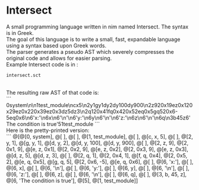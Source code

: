 # Intersect
A small programming language written in nim named Intersect. The syntax is in Greek. <br>
The goal of this language is to write a small, fast, expandable language using a syntax based upon Greek words. <br>
The parser generates a pseudo AST which severely compresses the original code and allows for easier parsing. <br>
Example Intersect code is in : 
```
intersect.sct
```
<br>
The resulting raw AST of that code is:<br>
```
0system\n\n1test_module\ncx5\n2y1gy1dy2dy100dy900\n2z920x19ez0x120x29ez0x220x39ez0x3dz5dz3\n2q120x41fq0x420x52eq0x5gq520x6-5eq0x6\n6'x:'\n6x\n6'\n'\n6'y:'\n6y\n6'\n'\n6'z:'\n6z\n6'\n'\n6q\n3b45z6'The condition is true'51test_module
```
<br>
Here is the pretty-printed version:<br>
```
@[@[0, system], @[
], @[
], @[1, test_module], @[
], @[c, x, 5], @[
], @[2, y, 1], @[g, y, 1], @[d, y, 2], @[d, y, 100], @[d, y, 900], @[
], @[2, z, 9], @[2, 0x1, 9], @[e, z, 0x1], @[2, 0x2, 9], @[e, z, 0x2], @[2, 0x3, 9], @[e, z, 0x3], @[d, z, 5], @[d, z, 3], @[
], @[2, q, 1], @[2, 0x4, 1], @[f, q, 0x4], @[2, 0x5, 2], @[e, q, 0x5], @[g, q, 5], @[2, 0x6, -5], @[e, q, 0x6], @[
], @[6, 'x:'], @[
], @[6, x], @[
], @[6, '\n'], @[
], @[6, 'y:'], @[
], @[6, y], @[
], @[6, '\n'], @[
], @[6, 'z:'], @[
], @[6, z], @[
], @[6, '\n'], @[
], @[6, q], @[
], @[3, b, 45, z], @[6, 'The condition is true'], @[5], @[1, test_module]]

```
